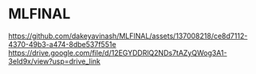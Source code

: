 # MLFINAL
https://github.com/dakeyavinash/MLFINAL/assets/137008218/ce8d7112-4370-49b3-a474-8dbe537f551e
https://drive.google.com/file/d/12EGYDDRlQ2NDs7tAZyQWog3A1-3eId9x/view?usp=drive_link
